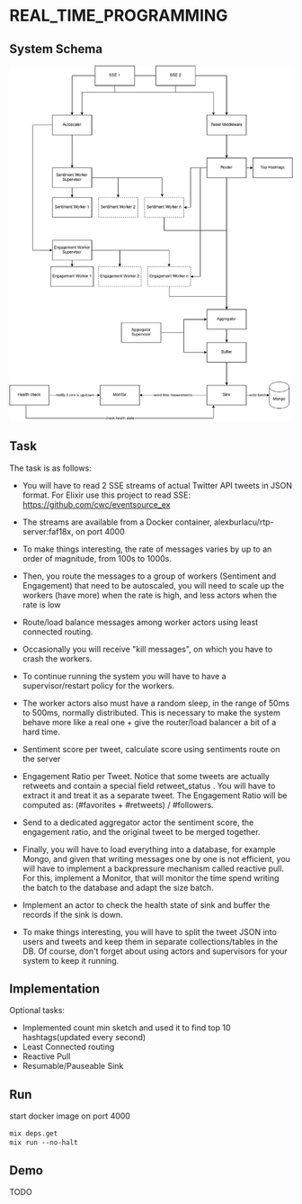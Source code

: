 # REAL_TIME_PROGRAMMING

## System Schema
![alt text](https://github.com/dgaponcic/REAL_TIME_PROGRAMMING/blob/main/system_schema.png)

## Task
The task is as follows:
* You will have to read 2 SSE streams of actual Twitter API tweets in JSON format. For Elixir use this project to read SSE: https://github.com/cwc/eventsource_ex
* The streams are available from a Docker container, alexburlacu/rtp-server:faf18x, on port 4000
* To make things interesting, the rate of messages varies by up to an order of magnitude, from 100s to 1000s.
* Then, you route the messages to a group of workers (Sentiment and Engagement) that need to be autoscaled, you will need to scale up the workers (have more) when the rate is high, and less actors when the rate is low
* Route/load balance messages among worker actors using least connected routing.
* Occasionally you will receive "kill messages", on which you have to crash the workers.
* To continue running the system you will have to have a supervisor/restart policy for the workers.
* The worker actors also must have a random sleep, in the range of 50ms to 500ms, normally distributed. This is necessary to make the system behave more like a real one + give the router/load balancer a bit of a hard time.

* Sentiment score per tweet, calculate score using sentiments route on the server
* Engagement Ratio per Tweet. Notice that some tweets are actually retweets and contain a special field retweet_status​ . You will have to extract it and treat it as a separate tweet. The Engagement Ratio will be computed as: (#favorites + #retweets) / #followers​.
* Send to a dedicated aggregator actor the sentiment score, the engagement ratio, and the original tweet to be merged together.
* Finally, you will have to load everything into a database, for example Mongo, and given that writing messages one by one is not efficient, you will have to implement a backpressure mechanism called reactive pull. For this, implement a Monitor, that will monitor the time spend writing the batch to the database and adapt the size batch. 
* Implement an actor to check the health state of sink and buffer the records if the sink is down. 
* To make things interesting, you will have to split the tweet JSON into users and tweets and keep them in separate collections/tables in the DB.
Of course, don't forget about using actors and supervisors for your system to keep it running.

## Implementation
Optional tasks:
* Implemented count min sketch and used it to find top 10 hashtags(updated every second)
* Least Connected routing
* Reactive Pull
* Resumable/Pauseable Sink

## Run
start docker image on port 4000
```
mix deps.get
mix run --no-halt
```
## Demo
TODO
